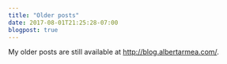 ```yaml
---
title: "Older posts"
date: 2017-08-01T21:25:28-07:00
blogpost: true
---
```


My older posts are still available at <http://blog.albertarmea.com/>.

<!--more-->
